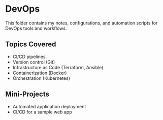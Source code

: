 # DevOps

This folder contains my notes, configurations, and automation scripts for DevOps tools and workflows.

## Topics Covered
- CI/CD pipelines
- Version control (Git)
- Infrastructure as Code (Terraform, Ansible)
- Containerization (Docker)
- Orchestration (Kubernetes)

## Mini-Projects
- Automated application deployment
- CI/CD for a sample web app
